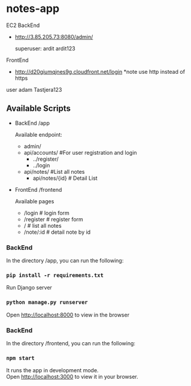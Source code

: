 # notes-app

EC2 
BackEnd
- http://3.85.205.73:8080/admin/
  
  superuser: ardit ardit123
  
FrontEnd
- http://d20giumqjnes9g.cloudfront.net/login *note use http instead of https

user adam Tastjera123

## Available Scripts 
- BackEnd /app

  Available endpoint:
   - admin/
   - api/accounts/  #For user registration and login
     - ../register/
     - ../login
   - api/notes/     #List all notes
     - api/notes/{id} # Detail List
- FrontEnd /frontend

  Available pages
    - /login    # login form
    - /register # register form
    - /         # list all notes
    - /note/:id # detail note by id

### BackEnd
In the directory /app, you can run the following:

### `pip install -r requirements.txt`
Run Django server
### `python manage.py runserver`
Open [http://localhost:8000](http://localhost:8000) to view in the browser

### BackEnd
In the directory /frontend, you can run the following:

### `npm start`

It runs the app in development mode.\
Open [http://localhost:3000](http://localhost:3000) to view it in your browser.
